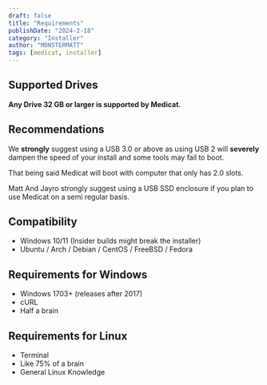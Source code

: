 ```yaml
---
draft: false
title: "Requirements"
publishDate: "2024-2-18"
category: "Installer"
author: "MON5TERMATT"
tags: [medicat, installer]
---
```


## Supported Drives

**Any Drive 32 GB or larger is supported by Medicat.**

## Recommendations

We **strongly** suggest using a USB 3.0 or above as using USB 2 will **severely** dampen the speed of your install and some tools may fail to boot.

That being said Medicat will boot with computer that only has 2.0 slots.

Matt And Jayro strongly suggest using a USB SSD enclosure if you plan to use Medicat on a semi regular basis.

## Compatibility

- Windows 10/11 (Insider builds might break the installer)
- Ubuntu / Arch / Debian / CentOS / FreeBSD / Fedora

## Requirements for Windows

- Windows 1703+ (releases after 2017)
- cURL
- Half a brain

## Requirements for Linux

- Terminal
- Like 75% of a brain
- General Linux Knowledge
